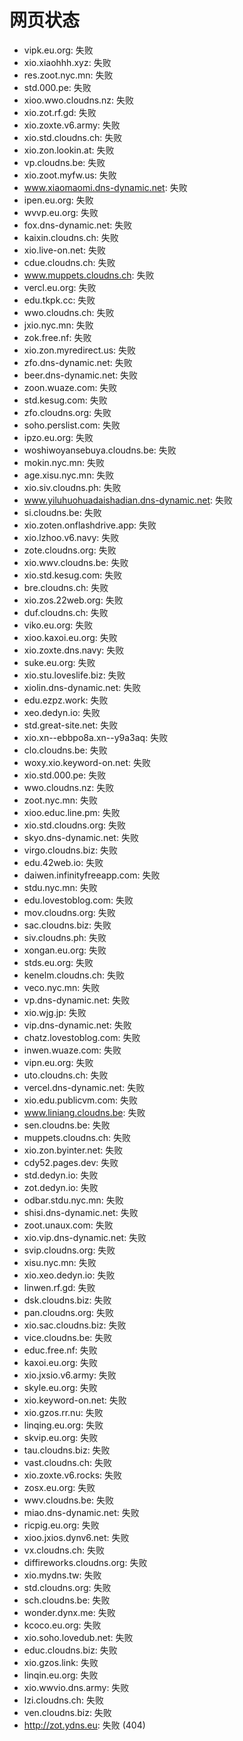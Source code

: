 # 网页状态
- vipk.eu.org: 失败
- xio.xiaohhh.xyz: 失败
- res.zoot.nyc.mn: 失败
- std.000.pe: 失败
- xioo.wwo.cloudns.nz: 失败
- xio.zot.rf.gd: 失败
- xio.zoxte.v6.army: 失败
- xio.std.cloudns.ch: 失败
- xio.zon.lookin.at: 失败
- vp.cloudns.be: 失败
- xio.zoot.myfw.us: 失败
- www.xiaomaomi.dns-dynamic.net: 失败
- ipen.eu.org: 失败
- wvvp.eu.org: 失败
- fox.dns-dynamic.net: 失败
- kaixin.cloudns.ch: 失败
- xio.live-on.net: 失败
- cdue.cloudns.ch: 失败
- www.muppets.cloudns.ch: 失败
- vercl.eu.org: 失败
- edu.tkpk.cc: 失败
- wwo.cloudns.ch: 失败
- jxio.nyc.mn: 失败
- zok.free.nf: 失败
- xio.zon.myredirect.us: 失败
- zfo.dns-dynamic.net: 失败
- beer.dns-dynamic.net: 失败
- zoon.wuaze.com: 失败
- std.kesug.com: 失败
- zfo.cloudns.org: 失败
- soho.perslist.com: 失败
- ipzo.eu.org: 失败
- woshiwoyansebuya.cloudns.be: 失败
- mokin.nyc.mn: 失败
- age.xisu.nyc.mn: 失败
- xio.siv.cloudns.ph: 失败
- www.yiluhuohuadaishadian.dns-dynamic.net: 失败
- si.cloudns.be: 失败
- xio.zoten.onflashdrive.app: 失败
- xio.lzhoo.v6.navy: 失败
- zote.cloudns.org: 失败
- xio.wwv.cloudns.be: 失败
- xio.std.kesug.com: 失败
- bre.cloudns.ch: 失败
- xio.zos.22web.org: 失败
- duf.cloudns.ch: 失败
- viko.eu.org: 失败
- xioo.kaxoi.eu.org: 失败
- xio.zoxte.dns.navy: 失败
- suke.eu.org: 失败
- xio.stu.loveslife.biz: 失败
- xiolin.dns-dynamic.net: 失败
- edu.ezpz.work: 失败
- xeo.dedyn.io: 失败
- std.great-site.net: 失败
- xio.xn--ebbpo8a.xn--y9a3aq: 失败
- clo.cloudns.be: 失败
- woxy.xio.keyword-on.net: 失败
- xio.std.000.pe: 失败
- wwo.cloudns.nz: 失败
- zoot.nyc.mn: 失败
- xioo.educ.line.pm: 失败
- xio.std.cloudns.org: 失败
- skyo.dns-dynamic.net: 失败
- virgo.cloudns.biz: 失败
- edu.42web.io: 失败
- daiwen.infinityfreeapp.com: 失败
- stdu.nyc.mn: 失败
- edu.lovestoblog.com: 失败
- mov.cloudns.org: 失败
- sac.cloudns.biz: 失败
- siv.cloudns.ph: 失败
- xongan.eu.org: 失败
- stds.eu.org: 失败
- kenelm.cloudns.ch: 失败
- veco.nyc.mn: 失败
- vp.dns-dynamic.net: 失败
- xio.wjg.jp: 失败
- vip.dns-dynamic.net: 失败
- chatz.lovestoblog.com: 失败
- inwen.wuaze.com: 失败
- vipn.eu.org: 失败
- uto.cloudns.ch: 失败
- vercel.dns-dynamic.net: 失败
- xio.edu.publicvm.com: 失败
- www.liniang.cloudns.be: 失败
- sen.cloudns.be: 失败
- muppets.cloudns.ch: 失败
- xio.zon.byinter.net: 失败
- cdy52.pages.dev: 失败
- std.dedyn.io: 失败
- zot.dedyn.io: 失败
- odbar.stdu.nyc.mn: 失败
- shisi.dns-dynamic.net: 失败
- zoot.unaux.com: 失败
- xio.vip.dns-dynamic.net: 失败
- svip.cloudns.org: 失败
- xisu.nyc.mn: 失败
- xio.xeo.dedyn.io: 失败
- linwen.rf.gd: 失败
- dsk.cloudns.biz: 失败
- pan.cloudns.org: 失败
- xio.sac.cloudns.biz: 失败
- vice.cloudns.be: 失败
- educ.free.nf: 失败
- kaxoi.eu.org: 失败
- xio.jxsio.v6.army: 失败
- skyle.eu.org: 失败
- xio.keyword-on.net: 失败
- xio.gzos.rr.nu: 失败
- linqing.eu.org: 失败
- skvip.eu.org: 失败
- tau.cloudns.biz: 失败
- vast.cloudns.ch: 失败
- xio.zoxte.v6.rocks: 失败
- zosx.eu.org: 失败
- wwv.cloudns.be: 失败
- miao.dns-dynamic.net: 失败
- ricpig.eu.org: 失败
- xioo.jxios.dynv6.net: 失败
- vx.cloudns.ch: 失败
- diffireworks.cloudns.org: 失败
- xio.mydns.tw: 失败
- std.cloudns.org: 失败
- sch.cloudns.be: 失败
- wonder.dynx.me: 失败
- kcoco.eu.org: 失败
- xio.soho.lovedub.net: 失败
- educ.cloudns.biz: 失败
- xio.gzos.link: 失败
- linqin.eu.org: 失败
- xio.wwvio.dns.army: 失败
- lzi.cloudns.ch: 失败
- ven.cloudns.biz: 失败
- http://zot.ydns.eu: 失败 (404)
